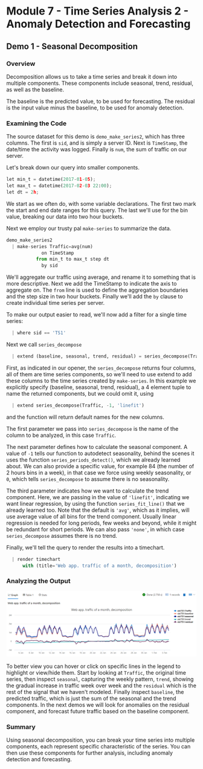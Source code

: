 # Module 7 - Time Series Analysis 2 - Anomaly Detection and Forecasting

## Demo 1 - Seasonal Decomposition

### Overview

Decomposition allows us to take a time series and break it down into multiple components. These components include seasonal, trend, residual, as well as the baseline.

The baseline is the predicted value, to be used for forecasting. The residual is the input value minus the baseline, to be used for anomaly detection.

### Examining the Code

The source dataset for this demo is `demo_make_series2`, which has three columns. The first is `sid`, and is simply a server ID. Next is `TimeStamp`, the date/time the activity was logged. Finally is `num`, the sum of traffic on our server.

Let's break down our query into smaller components.

```python
let min_t = datetime(2017-01-05);
let max_t = datetime(2017-02-03 22:00);
let dt = 2h;
```

We start as we often do, with some variable declarations. The first two mark the start and end date ranges for this query. The last we'll use for the bin value, breaking our data into two hour buckets.

Next we employ our trusty pal `make-series` to summarize the data.

```python
demo_make_series2
  | make-series Traffic=avg(num)
             on TimeStamp
           from min_t to max_t step dt
             by sid
```

We'll aggregate our traffic using average, and rename it to something that is more descriptive. Next we add the TimeStamp to indicate the axis to aggregate on. The `from` line is used to define the aggregation boundaries and the step size in two hour buckets. Finally we'll add the `by` clause to create individual time series per server.

To make our output easier to read, we'll now add a filter for a single time series:

```python
  | where sid == 'TS1'
```

Next we call `series_decompose`

```python
  | extend (baseline, seasonal, trend, residual) = series_decompose(Traffic, -1, 'linefit')  
```

First, as indicated in our opener, the `series_decompose` returns four columns, all of them are time series components, so we'll need to use extend to add these columns to the time series created by `make-series`. In this example we explicitly specify (baseline, seasonal, trend, residual), a 4 element tuple to name the returned components, but we could omit it, using

```python
  | extend series_decompose(Traffic, -1, 'linefit')  
```

 and the function will return default names for the new columns.

The first parameter we pass into `series_decompose` is the name of the column to be analyzed, in this case `Traffic`.

The next parameter defines how to calculate the seasonal component. A value of `-1` tells our function to autodetect seasonality, behind the scenes it uses the function `series_periods_detect()`, which we already learned about. We can also provide a specific value, for example 84 (the number of 2 hours bins in a week), in that case we force using weekly seasonality, or `0`, which tells `series_decompose` to assume there is no seasonality.

The third parameter indicates how we want to calculate the trend component. Here, we are passing in the value of `'linefit'`, indicating we want linear regression, by using the function `series_fit_line()` that we already learned too. Note that the default is `'avg'`, which as it implies, will use average value of all bins for the trend component. Usually linear regression is needed for long periods, few weeks and beyond, while it might be redundant for short periods. We can also pass `'none'`, in which case `series_decompose` assumes there is no trend.

Finally, we'll tell the query to render the results into a timechart.

```python
  | render timechart
      with (title='Web app. traffic of a month, decomposition')
```

### Analyzing the Output

![Decomposition in Azure Data Explorer Web](./media/m07-d01-i01-decomp-web.png)

To better view you can hover or click on specific lines in the legend to highlight or view/hide them. Start by looking at `Traffic`, the original time series, then inspect `seasonal`, capturing the weekly pattern, `trend`, showing the gradual increase in traffic week over week and the `residual` which is the rest of the signal that we haven't modeled. Finally inspect `baseline`, the predicted traffic, which is just the sum of the seasonal and the trend components. In the next demos we will look for anomalies on the residual component, and forecast future traffic based on the baseline component.

### Summary

Using seasonal decomposition, you can break your time series into multiple components, each represent specific characteristic of the series. You can then use these components for further analysis, including anomaly detection and forecasting.
